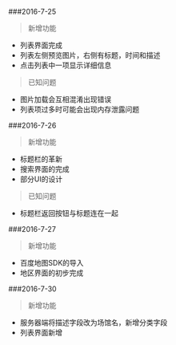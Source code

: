 ###2016-7-25

>新增功能

- 列表界面完成
- 列表左侧预览图片，右侧有标题，时间和描述
- 点击列表中一项显示详细信息

>已知问题

- 图片加载会互相混淆出现错误
- 列表项过多时可能会出现内存泄露问题

###2016-7-26

>新增功能

- 标题栏的革新
- 搜索界面的完成
- 部分UI的设计

>已知问题

- 标题栏返回按钮与标题连在一起

###2016-7-27

>新增功能
- 百度地图SDK的导入
- 地区界面的初步完成

###2016-7-30
>新增功能

- 服务器端将描述字段改为场馆名，新增分类字段
- 列表界面新增

